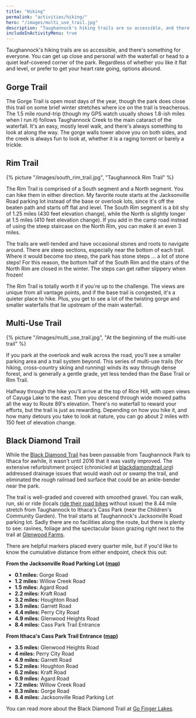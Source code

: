 ```yaml
---
title: "Hiking"
permalink: "activities/hiking/"
hero: "/images/multi_use_trail.jpg"
description: "Taughannock's hiking trails are so accessible, and there's something for everyone. You can get up close and personal with the waterfall or head to a quiet leaf-covered corner of the park."
includeInActivityMenu: true
---
```


Taughannock's hiking trails are so accessible, and there's something for everyone. You can get up close and personal with the waterfall or head to a quiet leaf-covered corner of the park. Regardless of whether you like it flat and level, or prefer to get your heart rate going, options abound.

## Gorge Trail
 
The Gorge Trail is open most days of the year, though the park does close this trail on some brief winter stretches where ice on the trail is treacherous. The 1.5 mile round-trip (though my GPS watch usually shows 1.8-ish miles when I run it) follows Taughannock Creek to the main cataract of the waterfall. It's an easy, mostly level walk, and there's always something to look at along the way. The gorge walls tower above you on both sides, and the creek is always fun to look at, whether it is a raging torrent or barely a trickle.

## Rim Trail

{% picture "/images/south_rim_trail.jpg", "Taughannock Rim Trail" %}

The Rim Trail is comprised of a South segment and a North segment. You can hike them in either direction. My favorite route starts at the Jacksonville Road parking lot instead of the base or overlook lots, since it's off the beaten path and starts off flat and level. The South Rim segment is a bit shy of 1.25 miles (430 feet elevation change), while the North is slightly longer at 1.5 miles (410 feet elevation change). If you add in the camp road instead of using the steep staircase on the North Rim, you can make it an even 3 miles.

The trails are well-tended and have occasional stones and roots to navigate around. There are steep sections, especially near the bottom of each trail. Where it would become _too_ steep, the park has stone steps ... a lot of stone steps! For this reason, the bottom half of the South Rim and the stairs of the North Rim are closed in the winter. The steps can get rather slippery when frozen!

The Rim Trail is totally worth it if you're up to the challenge. The views are unique from all vantage points, and if the base trail is congested, it's a quieter place to hike. Plus, you get to see a lot of the twisting gorge and smaller waterfalls that lie upstream of the main waterfall.

## Multi-Use Trail

{% picture "/images/multi_use_trail.jpg", "At the beginning of the multi-use trail" %}

If you park at the overlook and walk across the road, you'll see a smaller parking area and a trail system beyond. This series of multi-use trails (for hiking, cross-country skiing and running) winds its way through dense forest, and is generally a gentle grade, yet less tended than the Base Trail or Rim Trail.

Halfway through the hike you'll arrive at the top of Rice Hill, with open views of Cayuga Lake to the east. Then you descend through wide mowed paths all the way to Route 89's elevation. There's no waterfall to reward your efforts, but the trail is just as rewarding. Depending on how you hike it, and how many detours you take to look at nature, you can go about 2 miles with 150 feet of elevation change.

## Black Diamond Trail

While the [Black Diamond Trail](https://www.google.com/maps/place/Black+Diamond+Trail/@42.5136654,-76.597672,13z/data=!4m5!3m4!1s0x89d0849719b70679:0xe8cf1495579fc7a!8m2!3d42.5136654!4d-76.5626531) has been passable from Taughannock Park to Ithaca for awhile, it wasn't until 2016 that it was vastly improved. The extensive refurbishment project (chronicled at [blackdiamondtrail.org](http://blackdiamondtrail.org)) addressed drainage issues that would wash out or swamp the trail, and eliminated the rough railroad bed surface that could be an ankle-bender near the park.

The trail is well-graded and covered with smoothed gravel. You can walk, run, ski or ride (locals [ride their road bikes](/2018/spring/biking-on-the-black-diamond-trail/) without issue) the 8.44 mile stretch from Taughannock to Ithaca's Cass Park (near the Children's Community Garden). The trail starts at Taughannock's Jacksonville Road parking lot. Sadly there are no facilities along the route, but there is plenty to see: ravines, foliage and the spectacular bison grazing right next to the trail at [Glenwood Farms](http://www.glenwoodfarms.com/).

There are helpful markers placed every quarter mile, but if you'd like to know the cumulative distance from either endpoint, check this out:

**From the Jacksonville Road Parking Lot ([map](https://www.google.com/maps/place/42%C2%B031'54.3%22N+76%C2%B036'57.4%22W/@42.531738,-76.616496,266m/data=!3m2!1e3!4b1!4m6!3m5!1s0x0:0x0!7e2!8m2!3d42.5317383!4d-76.6159439))**

- **0.1 miles:** Gorge Road
- **1.2 miles:** Willow Creek Road
- **1.5 miles:** Agard Road
- **2.2 miles:** Kraft Road
- **3.2 miles:** Houghton Road
- **3.5 miles:** Garrett Road
- **4.4 miles:** Perry City Road
- **4.9 miles:** Glenwood Heights Road
- **8.4 miles:** Cass Park Trail Entrance

**From Ithaca's Cass Park Trail Entrance ([map](https://www.google.com/maps/place/42.447215,+-76.515015/@42.4473442,-76.5154809,77m/data=!3m1!1e3!4m5!3m4!7e2!8m2!3d42.4472151!4d-76.5150147))**

- **3.5 miles:** Glenwood Heights Road
- **4 miles:** Perry City Road
- **4.9 miles:** Garrett Road
- **5.2 miles:** Houghton Road
- **6.2 miles:** Kraft Road
- **6.9 miles:** Agard Road
- **7.2 miles:** Willow Creek Road
- **8.3 miles:** Gorge Road
- **8.4 miles:** Jacksonville Road Parking Lot

You can read more about the Black Diamond Trail at [Go Finger Lakes](http://gofingerlakes.org/locations/black-diamond-trail).
